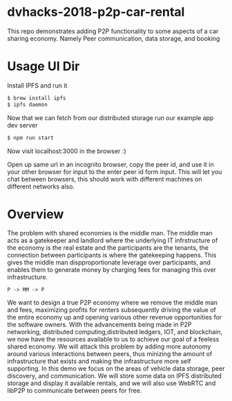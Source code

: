 # dvhacks-2018-p2p-car-rental
This repo demonstrates adding P2P functionality to some aspects of a car sharing economy. Namely Peer communication, data storage, and booking

# Usage UI Dir

Install IPFS and run it 

```sh
$ brew install ipfs
$ ipfs daemon
```

Now that we can fetch from our distributed storage run our example app dev server
```sh 
$ npm run start
```

Now visit localhost:3000 in the browser :) 

Open up same url in an incognito browser, copy the peer id, and use it in your other browser for input to the enter peer id form input. This will let you chat between browsers, this should work with different machines on different networks also.

# Overview

The problem with shared economies is the middle man. The middle man acts as a gatekeeper and landlord where the underlying IT infrstructure of the economy is the real estate and the participants are the tenants, the connection between participants is where the gatekeeping happens. This gives the middle man dispproportionate leverage over participants, and enables them to generate money by charging fees for managing this over infrastructure. 

    P -> MM -> P 

We want to design a true P2P economy where we remove the middle man and fees, maximizing profits for renters subsequently driving the value of the entire economy up and opening various other revenue opportunities for the software owners. With the advancements being made in P2P networking, distributed computing,distributed ledgers, IOT, and blockchain, we now have the resources available to us to achieve our goal of a feeless shared economy. We will attack this problem by adding more autonomy around various interactions between peers, thus minizing the amount of infrastructure that exists and making the infrastructure more self supporting. In this demo we focus on the areas of vehicle data storage, peer discovery, and communication. We will store some data on IPFS distributed storage and display it available rentals, and we will also use WebRTC and libP2P to communicate between peers for free.